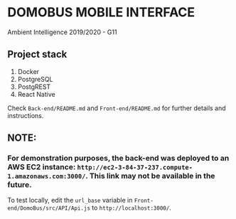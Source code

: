 # DOMOBUS MOBILE INTERFACE
Ambient Intelligence 2019/2020 - G11

## Project stack

1. Docker
2. PostgreSQL
3. PostgREST
4. React Native

Check `Back-end/README.md` and `Front-end/README.md` for further details and instructions.

## NOTE:
### For demonstration purposes, the back-end was deployed to an AWS EC2 instance: `http://ec2-3-84-37-237.compute-1.amazonaws.com:3000/`. This link may not be available in the future.

To test locally, edit the `url_base` variable in `Front-end/DomoBus/src/API/Api.js` to `http://localhost:3000/`.
